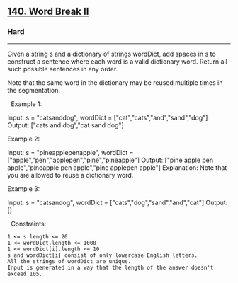 <h2><a href="https://leetcode.com/problems/word-break-ii/">140. Word Break II</a></h2><h3>Hard</h3><hr>Given a string s and a dictionary of strings wordDict, add spaces in s to construct a sentence where each word is a valid dictionary word. Return all such possible sentences in any order.

Note that the same word in the dictionary may be reused multiple times in the segmentation.

 
Example 1:

Input: s = "catsanddog", wordDict = ["cat","cats","and","sand","dog"]
Output: ["cats and dog","cat sand dog"]


Example 2:

Input: s = "pineapplepenapple", wordDict = ["apple","pen","applepen","pine","pineapple"]
Output: ["pine apple pen apple","pineapple pen apple","pine applepen apple"]
Explanation: Note that you are allowed to reuse a dictionary word.


Example 3:

Input: s = "catsandog", wordDict = ["cats","dog","sand","and","cat"]
Output: []


 
Constraints:


	1 <= s.length <= 20
	1 <= wordDict.length <= 1000
	1 <= wordDict[i].length <= 10
	s and wordDict[i] consist of only lowercase English letters.
	All the strings of wordDict are unique.
	Input is generated in a way that the length of the answer doesn't exceed 105.

